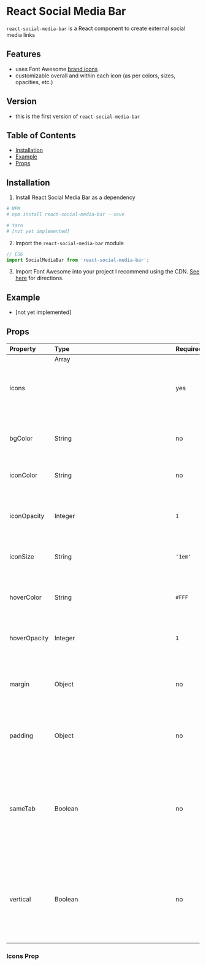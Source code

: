 # React Social Media Bar
`react-social-media-bar` is a React component to create external social media links

## Features
- uses Font Awesome [brand icons](http://fontawesome.io/icons/#brand)
- customizable overall and within each icon (as per colors, sizes, opacities, etc.)

## Version
- this is the first version of `react-social-media-bar`

## Table of Contents
- [Installation](#installation)
- [Example](#example)
- [Props](#props)

## Installation
1. Install React Social Media Bar as a dependency
```bash
# NPM
# npm install react-social-media-bar --save

# Yarn
# [not yet implemented]
```

2. Import the `react-social-media-bar` module
```javascript
// ES6
import SocialMediaBar from 'react-social-media-bar';
```

3. Import Font Awesome into your project
I recommend using the CDN. [See here](http://fontawesome.io/get-started/) for directions.

## Example
- [not yet implemented]

## Props
| Property | Type | Required | Default | Description
|:---|:---|:---|:---|:---|
| icons | Array<Object> | yes | [] | The icons that will be rendered. See below for format. |
| bgColor | String | no | `'rgba(0, 0, 0, 0)'` | The background color of the component. |
| iconColor | String | no | `#FFF` | The color of each icon in the `icons` array when hovered over. |
| iconOpacity | Integer | `1` | [] | The opacity of each icon in the `icons` array when hovered over. |
| iconSize | String | `'1em'` | [] | The size of each icon in the `icons` array when hovered over. |
| hoverColor | String | `#FFF` | [] | The color of an icon in the `icons` array when hovered over. |
| hoverOpacity | Integer | `1` | [] | The opacity of an icon in the `icons` array when hovered over. |
| margin | Object | no | `{top: '5px', right: '5px', 'bottom': '5px', left: '5px'}` | The margin on each icon in the `icons` array. |
| padding | Object | no | `{top: '0px', right: '0px', 'bottom': '0px', left: '0px'}` | The padding on each icon in the `icons` array. |
| sameTab | Boolean | no | false | If true, clicking on an icon will open its corresponding media link in the same tab. If false (by default), media links will open in a new tab. |
| vertical | Boolean | no | false | If true, the icons will be rendered vertically in a column. If false (by default), the icons will be rendered horizontally in a row. |

### Icons Prop
